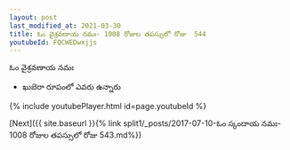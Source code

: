 ```yaml
---
layout: post
last_modified_at: 2021-03-30
title: ఓం వైశ్రవణాయ నమః- 1008 రోజుల తపస్సులో రోజు  544
youtubeId: FQCWEDwxjjs
---
```

 
 
 ఓం వైశ్రవణాయ నమః  
 
 -  ఖుబెరా రూపంలో ఎవరు ఉన్నారు 
 
  
 
  
 
 
 
 
 
 


{% include youtubePlayer.html id=page.youtubeId %}
 
[Next]({{ site.baseurl }}{% link  split1/_posts/2017-07-10-ఓం స్కందాయ నమః- 1008 రోజుల తపస్సులో రోజు  543.md%})
 
